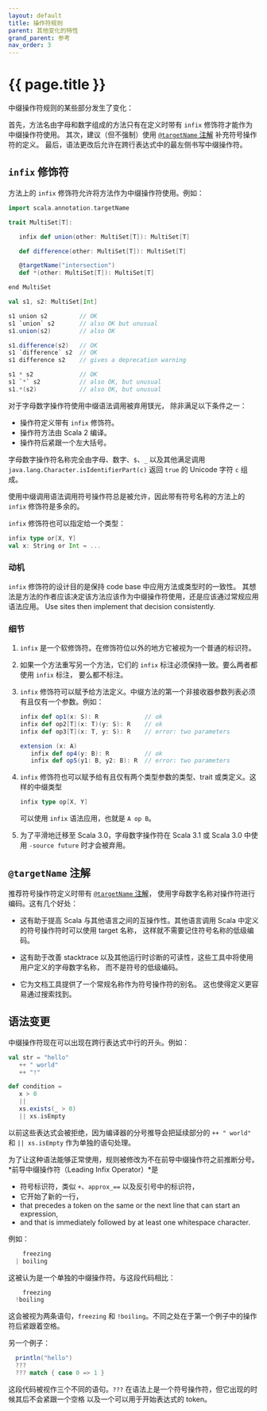 ```yaml
---
layout: default
title: 操作符规则
parent: 其他变化的特性
grand_parent: 参考
nav_order: 3
---
```


# {{ page.title }}

中缀操作符规则的某些部分发生了变化：

首先，方法名由字母和数字组成的方法只有在定义时带有 `infix` 修饰符才能作为中缀操作符使用。
其次，建议（但不强制）使用 [`@targetName` 注解](../other-new-features/targetName.md)
补充符号操作符的定义。
最后，语法更改后允许在跨行表达式中的最左侧书写中缀操作符。

## `infix` 修饰符

方法上的 `infix` 修饰符允许将方法作为中缀操作符使用。例如：

```scala
import scala.annotation.targetName

trait MultiSet[T]:

   infix def union(other: MultiSet[T]): MultiSet[T]

   def difference(other: MultiSet[T]): MultiSet[T]

   @targetName("intersection")
   def *(other: MultiSet[T]): MultiSet[T]

end MultiSet

val s1, s2: MultiSet[Int]

s1 union s2         // OK
s1 `union` s2       // also OK but unusual
s1.union(s2)        // also OK

s1.difference(s2)   // OK
s1 `difference` s2  // OK
s1 difference s2    // gives a deprecation warning

s1 * s2             // OK
s1 `*` s2           // also OK, but unusual
s1.*(s2)            // also OK, but unusual
```

对于字母数字操作符使用中缀语法调用被弃用镁光，
除非满足以下条件之一：

- 操作符定义带有 `infix` 修饰符。
- 操作符方法由 Scala 2 编译。
- 操作符后紧跟一个左大括号。


字母数字操作符名称完全由字母、数字、`$`、`_` 以及其他满足调用 `java.lang.Character.isIdentifierPart(c)` 
返回 `true` 的 Unicode 字符 `c` 组成。

使用中缀调用语法调用符号操作符总是被允许，因此带有符号名称的方法上的 `infix` 修饰符是多余的。

`infix` 修饰符也可以指定给一个类型：

```scala
infix type or[X, Y]
val x: String or Int = ...
```

### 动机

`infix` 修饰符的设计目的是保持 code base 中应用方法或类型时的一致性。
其想法是方法的作者应该决定该方法应该作为中缀操作符使用，还是应该通过常规应用语法应用。
Use sites then implement that decision consistently.

### 细节

 1. `infix` 是一个软修饰符。在修饰符位以外的地方它被视为一个普通的标识符。

 2. 如果一个方法重写另一个方法，它们的 `infix` 标注必须保持一致。要么两者都使用 `infix` 标注，
    要么都不标注。

 3. `infix` 修饰符可以赋予给方法定义。中缀方法的第一个非接收器参数列表必须有且仅有一个参数。例如：

    ```scala
    infix def op1(x: S): R             // ok
    infix def op2[T](x: T)(y: S): R    // ok
    infix def op3[T](x: T, y: S): R    // error: two parameters

    extension (x: A)
       infix def op4(y: B): R          // ok
       infix def op5(y1: B, y2: B): R  // error: two parameters
    ```

 4. `infix` 修饰符也可以赋予给有且仅有两个类型参数的类型、trait 或类定义。这样的中缀类型
    
    ```scala
    infix type op[X, Y]
    ```

    可以使用 `infix` 语法应用，也就是 `A op B`。

 5. 为了平滑地迁移至 Scala 3.0，字母数字操作符在 Scala 3.1 或 Scala 3.0 中使用 `-source future` 
    时才会被弃用。

## `@targetName` 注解

推荐符号操作符定义时带有 [`@targetName` 注解](../other-new-features/targetName.md)，
使用字母数字名称对操作符进行编码。这有几个好处：

 - 这有助于提高 Scala 与其他语言之间的互操作性。其他语言调用 Scala 中定义的符号操作符时可以使用 target 名称，
   这样就不需要记住符号名称的低级编码。

 - 这有助于改善 stacktrace 以及其他运行时诊断的可读性，这些工具中将使用用户定义的字母数字名称，
   而不是符号的低级编码。

 - 它为文档工具提供了一个常规名称作为符号操作符的别名。
   这也使得定义更容易通过搜索找到。

## 语法变更

中缀操作符现在可以出现在跨行表达式中行的开头。例如：

```scala
val str = "hello"
   ++ " world"
   ++ "!"

def condition =
   x > 0
   ||
   xs.exists(_ > 0)
   || xs.isEmpty
```

以前这些表达式会被拒绝，因为编译器的分号推导会把延续部分的 
`++ " world"` 和 `|| xs.isEmpty` 作为单独的语句处理。

为了让这种语法能够正常使用，规则被修改为不在前导中缀操作符之前推断分号。
*前导中缀操作符（Leading Infix Operator）*是
 - 符号标识符，类似 `+`、`approx_==` 以及反引号中的标识符，
 - 它开始了新的一行，
 - that precedes a token on the same or the next line that can start an expression,
 - and that is immediately followed by at least one whitespace character.

例如：

```scala
    freezing
  | boiling
```

这被认为是一个单独的中缀操作符。与这段代码相比：

```scala
    freezing
  !boiling
```

这会被视为两条语句，`freezing` 和 `!boiling`。不同之处在于第一个例子中的操作符后紧跟着空格。

另一个例子：

```scala
  println("hello")
  ???
  ??? match { case 0 => 1 }
```

这段代码被视作三个不同的语句。`???` 在语法上是一个符号操作符，但它出现的时候其后不会紧跟一个空格
以及一个可以用于开始表达式的 token。
